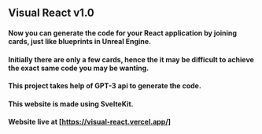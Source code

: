 ## Visual React v1.0
#### Now you can generate the code for your React application by joining cards, just like blueprints in Unreal Engine.
#### Initially there are only a few cards, hence the it may be difficult to achieve the exact same code you may be wanting.
#### This project takes help of GPT-3 api to generate the code.
#### This website is made using SvelteKit.
#### Website live at [https://visual-react.vercel.app/]
